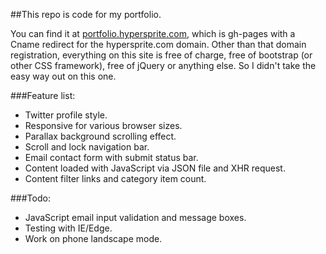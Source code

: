 ##This repo is code for my portfolio.

You can find it at [portfolio.hypersprite.com](http://portfolio.hypersprite.com), which is gh-pages with a Cname redirect for the hypersprite.com domain. Other than that domain registration, everything on this site is free of charge, free of bootstrap (or other CSS framework), free of jQuery or anything else. So I didn't take the easy way out on this one.

###Feature list:

 - Twitter profile style.
 - Responsive for various browser sizes.
 - Parallax background scrolling effect.
 - Scroll and lock navigation bar.
 - Email contact form with submit status bar.
 - Content loaded with JavaScript via JSON file and XHR request.
 - Content filter links and category item count.

###Todo:

* JavaScript email input validation and message boxes.
* Testing with IE/Edge.
* Work on phone landscape mode.
